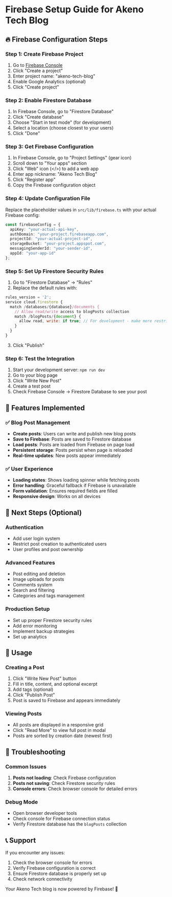 # Firebase Setup Guide for Akeno Tech Blog

## 🔥 Firebase Configuration Steps

### Step 1: Create Firebase Project
1. Go to [Firebase Console](https://console.firebase.google.com/)
2. Click "Create a project"
3. Enter project name: "akeno-tech-blog"
4. Enable Google Analytics (optional)
5. Click "Create project"

### Step 2: Enable Firestore Database
1. In Firebase Console, go to "Firestore Database"
2. Click "Create database"
3. Choose "Start in test mode" (for development)
4. Select a location (choose closest to your users)
5. Click "Done"

### Step 3: Get Firebase Configuration
1. In Firebase Console, go to "Project Settings" (gear icon)
2. Scroll down to "Your apps" section
3. Click "Web" icon (</>) to add a web app
4. Enter app nickname: "Akeno Tech Blog"
5. Click "Register app"
6. Copy the Firebase configuration object

### Step 4: Update Configuration File
Replace the placeholder values in `src/lib/firebase.ts` with your actual Firebase config:

```typescript
const firebaseConfig = {
  apiKey: "your-actual-api-key",
  authDomain: "your-project.firebaseapp.com",
  projectId: "your-actual-project-id",
  storageBucket: "your-project.appspot.com",
  messagingSenderId: "your-sender-id",
  appId: "your-app-id"
};
```

### Step 5: Set Up Firestore Security Rules
1. Go to "Firestore Database" → "Rules"
2. Replace the default rules with:

```javascript
rules_version = '2';
service cloud.firestore {
  match /databases/{database}/documents {
    // Allow read/write access to blogPosts collection
    match /blogPosts/{document} {
      allow read, write: if true; // For development - make more restrictive for production
    }
  }
}
```

3. Click "Publish"

### Step 6: Test the Integration
1. Start your development server: `npm run dev`
2. Go to your blog page
3. Click "Write New Post"
4. Create a test post
5. Check Firebase Console → Firestore Database to see your post

## 🎯 Features Implemented

### ✅ Blog Post Management
- **Create posts**: Users can write and publish new blog posts
- **Save to Firebase**: Posts are saved to Firestore database
- **Load posts**: Posts are loaded from Firebase on page load
- **Persistent storage**: Posts persist when page is reloaded
- **Real-time updates**: New posts appear immediately

### ✅ User Experience
- **Loading states**: Shows loading spinner while fetching posts
- **Error handling**: Graceful fallback if Firebase is unavailable
- **Form validation**: Ensures required fields are filled
- **Responsive design**: Works on all devices

## 🚀 Next Steps (Optional)

### Authentication
- Add user login system
- Restrict post creation to authenticated users
- User profiles and post ownership

### Advanced Features
- Post editing and deletion
- Image uploads for posts
- Comments system
- Search and filtering
- Categories and tags management

### Production Setup
- Set up proper Firestore security rules
- Add error monitoring
- Implement backup strategies
- Set up analytics

## 📝 Usage

### Creating a Post
1. Click "Write New Post" button
2. Fill in title, content, and optional excerpt
3. Add tags (optional)
4. Click "Publish Post"
5. Post is saved to Firebase and appears immediately

### Viewing Posts
- All posts are displayed in a responsive grid
- Click "Read More" to view full post in modal
- Posts are sorted by creation date (newest first)

## 🔧 Troubleshooting

### Common Issues
1. **Posts not loading**: Check Firebase configuration
2. **Posts not saving**: Check Firestore security rules
3. **Console errors**: Check browser console for detailed errors

### Debug Mode
- Open browser developer tools
- Check console for Firebase connection status
- Verify Firestore database has the `blogPosts` collection

## 📞 Support

If you encounter any issues:
1. Check the browser console for errors
2. Verify Firebase configuration is correct
3. Ensure Firestore database is properly set up
4. Check network connectivity

Your Akeno Tech blog is now powered by Firebase! 🎉


































